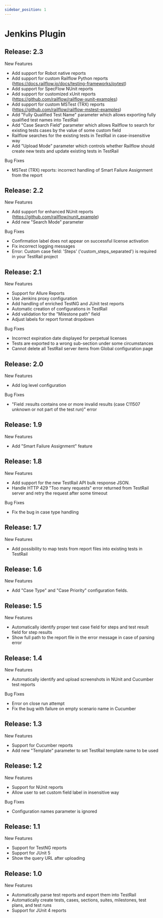```yaml
---
sidebar_position: 1
---
```


# Jenkins Plugin

## Release: 2.3
New Features
>
- Add support for Robot native reports
- Add support for custom Railflow Python reports (https://docs.railflow.io/docs/testing-frameworks/pytest)
- Add support for SpecFlow NUnit reports
- Add support for customized xUnit reports (https://github.com/railflow/railflow-xunit-examples)
- Add support for custom MSTest (TRX) reports (https://github.com/railflow/railflow-mstest-examples)
- Add "Fully Qualified Test Name" parameter which allows exporting fully qualified test names into TestRail
- Add "Case Search Field" parameter which allows Railflow to search for existing tests cases by the value of some custom field
- Railflow searches for the existing tests in TestRail in case-insensitive way
- Add "Upload Mode" parameter which controls whether Railflow should create new tests and update existing tests in TestRail

Bug Fixes
>
- MSTest (TRX) reports: incorrect handling of Smart Failure Assignment from the report


## Release: 2.2
New Features
>
- Add support for enhanced NUnit reports (https://github.com/railflow/nunit_example)
- Add new "Search Mode" parameter

Bug Fixes
>
- Confirmation label does not appear on successful license activation
- Fix incorrect logging messages
- Error: Custom case field: 'Steps' ('custom_steps_separated') is required in your TestRail project


## Release: 2.1
New Features
>
- Support for Allure Reports
- Use Jenkins proxy configuration
- Add handling of enriched TestNG and JUnit test reports
- Automatic creation of configurations in TestRail
- Add validation for the "Milestone path" field
- Adjust labels for report format dropdown


Bug Fixes
>
- Incorrect expiration date displayed for perpetual licenses
- Tests are exported to a wrong sub-section under some circumstances
- Cannot delete all TestRail server items from Global configuration page

## Release: 2.0
New Features
>
- Add log level configuration

Bug Fixes
>
- "Field :results contains one or more invalid results (case C11507 unknown or not part of the test run)" error

## Release: 1.9
New Features
>
- Add "Smart Failure Assignment" feature

## Release: 1.8
New Features
>
- Add support for the new TestRail API bulk response JSON.
- Handle HTTP 429 "Too many requests" error returned from TestRail server and retry the request after some timeout

Bug Fixes
>
- Fix the bug in case type handling

## Release: 1.7
New Features
>
- Add possibility to map tests from report files into existing tests in TestRail

## Release: 1.6
New Features
>
- Add "Case Type" and "Case Priority" configuration fields.

## Release: 1.5
New Features
>
- Automatically identify proper test case field for steps and test result field for step results
- Show full path to the report file in the error message in case of parsing error

## Release: 1.4
New Features
>
- Automatically identify and upload screenshots in NUnit and Cucumber test reports

Bug Fixes
>
- Error on close run attempt
- Fix the bug with failure on empty scenario name in Cucumber

## Release: 1.3
New Features
>
- Support for Cucumber reports
- Add new "Template" parameter to set TestRail template name to be used

## Release: 1.2
New Features
>
- Support for NUnit reports
- Allow user to set custom field label in insensitive way

Bug Fixes
>
- Configuration names parameter is ignored

## Release: 1.1
New Features
>
- Support for TestNG reports
- Support for JUnit 5
- Show the query URL after uploading

## Release: 1.0
New Features
>
- Automatically parse test reports and export them into TestRail
- Automatically create tests, cases, sections, suites, milestones, test plans, and test runs
- Support for JUnit 4 reports